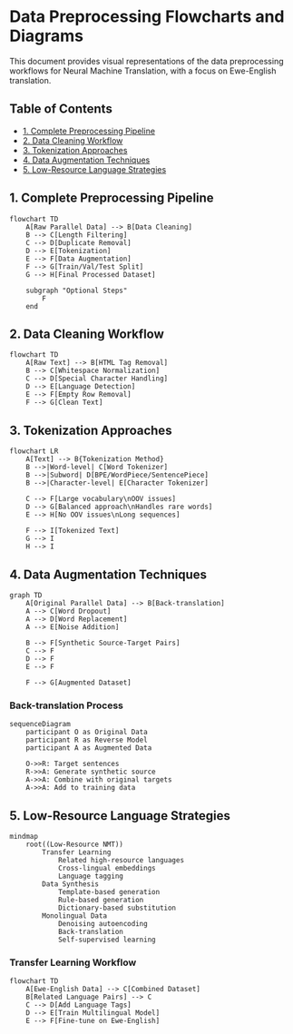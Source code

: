 # Data Preprocessing Flowcharts and Diagrams

This document provides visual representations of the data preprocessing workflows for Neural Machine Translation, with a focus on Ewe-English translation.

## Table of Contents
- [1. Complete Preprocessing Pipeline](#1-complete-preprocessing-pipeline)
- [2. Data Cleaning Workflow](#2-data-cleaning-workflow)
- [3. Tokenization Approaches](#3-tokenization-approaches)
- [4. Data Augmentation Techniques](#4-data-augmentation-techniques)
- [5. Low-Resource Language Strategies](#5-low-resource-language-strategies)

## 1. Complete Preprocessing Pipeline

```mermaid
flowchart TD
    A[Raw Parallel Data] --> B[Data Cleaning]
    B --> C[Length Filtering]
    C --> D[Duplicate Removal]
    D --> E[Tokenization]
    E --> F[Data Augmentation]
    F --> G[Train/Val/Test Split]
    G --> H[Final Processed Dataset]
    
    subgraph "Optional Steps"
        F
    end
```

## 2. Data Cleaning Workflow

```mermaid
flowchart TD
    A[Raw Text] --> B[HTML Tag Removal]
    B --> C[Whitespace Normalization]
    C --> D[Special Character Handling]
    D --> E[Language Detection]
    E --> F[Empty Row Removal]
    F --> G[Clean Text]
```

## 3. Tokenization Approaches

```mermaid
flowchart LR
    A[Text] --> B{Tokenization Method}
    B -->|Word-level| C[Word Tokenizer]
    B -->|Subword| D[BPE/WordPiece/SentencePiece]
    B -->|Character-level| E[Character Tokenizer]
    
    C --> F[Large vocabulary\nOOV issues]
    D --> G[Balanced approach\nHandles rare words]
    E --> H[No OOV issues\nLong sequences]
    
    F --> I[Tokenized Text]
    G --> I
    H --> I
```

## 4. Data Augmentation Techniques

```mermaid
graph TD
    A[Original Parallel Data] --> B[Back-translation]
    A --> C[Word Dropout]
    A --> D[Word Replacement]
    A --> E[Noise Addition]
    
    B --> F[Synthetic Source-Target Pairs]
    C --> F
    D --> F
    E --> F
    
    F --> G[Augmented Dataset]
```

### Back-translation Process

```mermaid
sequenceDiagram
    participant O as Original Data
    participant R as Reverse Model
    participant A as Augmented Data
    
    O->>R: Target sentences
    R->>A: Generate synthetic source
    A->>A: Combine with original targets
    A->>A: Add to training data
```

## 5. Low-Resource Language Strategies

```mermaid
mindmap
    root((Low-Resource NMT))
        Transfer Learning
            Related high-resource languages
            Cross-lingual embeddings
            Language tagging
        Data Synthesis
            Template-based generation
            Rule-based generation
            Dictionary-based substitution
        Monolingual Data
            Denoising autoencoding
            Back-translation
            Self-supervised learning
```

### Transfer Learning Workflow

```mermaid
flowchart TD
    A[Ewe-English Data] --> C[Combined Dataset]
    B[Related Language Pairs] --> C
    C --> D[Add Language Tags]
    D --> E[Train Multilingual Model]
    E --> F[Fine-tune on Ewe-English]
```